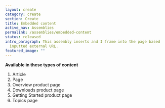 ```yaml
---
layout: create
category: create
section: Create
title: Embedded content
active_nav: Assemblies
permalink: /assemblies/embedded-content
status: released
intro_paragraph: This assembly inserts and I frame into the page based on an
  inputted external URL.
featured_image: ""
---
```

**Available in these types of content**

1. Article
2. Page
3. Overview product page
4. Downloads product page
5. Getting Started product page
6. Topics page
